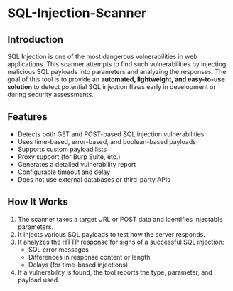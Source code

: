 # SQL-Injection-Scanner


## Introduction
SQL Injection is one of the most dangerous vulnerabilities in web applications. This scanner attempts to find such vulnerabilities by injecting malicious SQL payloads into parameters and analyzing the responses.
The goal of this tool is to provide an **automated, lightweight, and easy-to-use solution** to detect potential SQL injection flaws early in development or during security assessments.

## Features
- Detects both GET and POST-based SQL injection vulnerabilities
- Uses time-based, error-based, and boolean-based payloads
- Supports custom payload lists
- Proxy support (for Burp Suite, etc.)
- Generates a detailed vulnerability report
- Configurable timeout and delay
- Does not use external databases or third-party APIs

## How It Works
1. The scanner takes a target URL or POST data and identifies injectable parameters.
2. It injects various SQL payloads to test how the server responds.
3. It analyzes the HTTP response for signs of a successful SQL injection:
   - SQL error messages
   - Differences in response content or length
   - Delays (for time-based injections)
4. If a vulnerability is found, the tool reports the type, parameter, and payload used.
